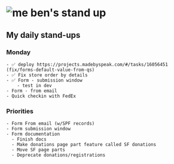 # ![me](https://avatars2.githubusercontent.com/u/5232044?s=50&v=4) ben's stand up

## My daily stand-ups
    
### Monday

    - ✅ deploy https://projects.madebyspeak.com/#/tasks/16056451 (fix/forms-default-value-from-qs)
    - ✅ Fix store order by details
    - ✅ Form - submission window
        - test in dev
    - Form - from email
    - Quick checkin with FedEx
    

### Priorities 

    - Form From email (w/SPF records)
    - Form submission window
    - Form documentation
      - Finish docs
      - Make donations page part feature called SF donations
      - Move SF page parts
      - Deprecate donations/registrations
      
